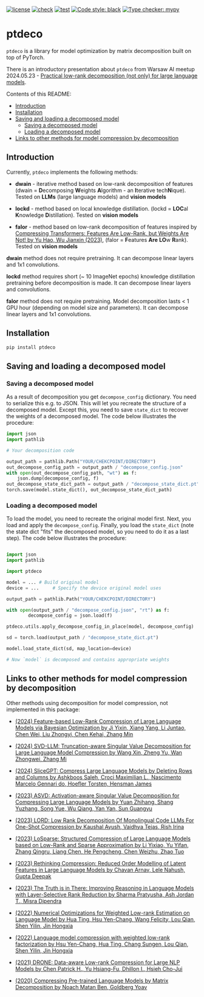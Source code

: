 [![license](https://img.shields.io/github/license/TCLResearchEurope/ptdeco)](https://opensource.org/license/apache-2-0/)
[![check](https://github.com/TCLResearchEurope/ptdeco/actions/workflows/check.yml/badge.svg)](https://github.com/TCLResearchEurope/ptdeco/actions/workflows/check.yml)
[![test](https://github.com/TCLResearchEurope/ptdeco/actions/workflows/test.yml/badge.svg)](https://github.com/TCLResearchEurope/ptdeco/actions/workflows/test.yml)
[![Code style: black](https://img.shields.io/badge/code%20style-black-000000.svg?style=flat-square)](https://github.com/ambv/black)
[![Type checker: mypy](https://img.shields.io/badge/type_checker-mypy-black)](https://github.com/python/mypy)

# ptdeco

`ptdeco` is a library for model optimization by matrix decomposition built on top of PyTorch.

There is an introductory presentation about `ptdeco` from Warsaw AI meetup
2024.05.23 - [Practical low-rank decomposition (not only) for large language
models](https://www.youtube.com/watch?v=8CcRsX4IMnU&t=1800s).

Contents of this README:

* [Introduction](#introduction)
* [Installation](#installation)
* [Saving and loading a decomposed model](#saving-and-loading-a-decomposed-model)
   * [Saving a decomposed model](#saving-a-decomposed-model)
   * [Loading a decomposed model](#loading-a-decomposed-model)
* [Links to other methods for model compression by decomposition](#links-to-other-methods-for-model-compression-by-decomposition)

## Introduction

Currently, `ptdeco` implements the following methods:

* **dwain** - iterative method based on low-rank decomposition of features
  (dwain =  **D**ecomposing **W**eights **A**lgorithm - an **I**terative tech**N**ique). Tested on **LLMs** (large language models) and **vision models**

* **lockd** - method based on local knowledge distillation.
  (lockd = **LOC**al **K**nowledge **D**istillation). Tested on **vision models**

* **falor** - method based on low-rank decomposition of features inspired by [Compressing Transformers: Features Are Low-Rank, but Weights Are Not! by Yu Hao, Wu Jianxin (2023)](https://doi.org/10.1609/aaai.v37i9.26304), (falor = **F**eatures **Are** **LO**w **R**ank). Tested on **vision models**


**dwain** method does not require pretraining. It can decompose linear layers and
1x1 convolutions.

**lockd** method requires short (~ 10 ImageNet epochs) knowledge distillation
pretraining before decomposition is made. It can decompose linear layers and
convolutions.

**falor** method does not require pretraining. Model decomposition lasts < 1
GPU hour (depending on model size and parameters). It can decompose linear
layers and 1x1 convolutions.


## Installation

```bash
pip install ptdeco
```
## Saving and loading a decomposed model

### Saving a decomposed model

As a result of decomposition you get `decompose_config` dictionary. You need to
serialize this e.g. to JSON. This will let you recreate the structure of a
decomposed model.  Except this, you need to save `state_dict` to recover
the weights of a decomposed model. The code below illustrates the procedure:

```python
import json
import pathlib

# Your decomposition code

output_path = pathlib.Path("YOUR/CHEKCPOINT/DIRECTORY")
out_decompose_config_path = output_path / "decompose_config.json"
with open(out_decompose_config_path, "wt") as f:
    json.dump(decompose_config, f)
out_decompose_state_dict_path = output_path / "decompose_state_dict.pt"
torch.save(model.state_dict(), out_decompose_state_dict_path)
```

### Loading a decomposed model
To load the model, you need to recreate the original model first. Next, you load and apply the
`decompose_config`. Finally, you load the `state_dict` (note the state dict "fits" the
decomposed model, so you need to do it as a last step). The code below illustrates
the procedure:

```python

import json
import pathlib

import ptdeco

model = ... # Build original model
device = ...     # Specify the device original model uses

output_path = pathlib.Path("YOUR/CHEKCPOINT/DIRECTORY")

with open(output_path / "decompose_config.json", "rt") as f:
        decompose_config = json.load(f)

ptdeco.utils.apply_decompose_config_in_place(model, decompose_config)

sd = torch.load(output_path / "decompose_state_dict.pt")

model.load_state_dict(sd, map_location=device)

# Now `model` is decomposed and contains appropriate weights
```

## Links to other methods for model compression by decomposition

Other methods using decomposition for model compression, not implemented in this package:

+ [(2024) Feature-based Low-Rank Compression of Large Language Models via Bayesian Optimization by Ji Yixin, Xiang Yang, Li Juntao, Chen Wei, Liu Zhongyi, Chen Kehai, Zhang Min](https://arxiv.org/pdf/2405.10616)

+ [(2024) SVD-LLM: Truncation-aware Singular Value Decomposition for Large Language Model Compression by Wang Xin, Zheng Yu, Wan Zhongwei, Zhang Mi](https://arxiv.org/pdf/2403.07378)

+ [(2024) SliceGPT: Compress Large Language Models by Deleting Rows and Columns by Ashkboos Saleh, Croci Maximilian L., Nascimento Marcelo Gennari do, Hoefler Torsten, Hensman James](https://arxiv.org/pdf/2401.15024)

+ [(2023) ASVD: Activation-aware Singular Value Decomposition for Compressing Large Language Models by Yuan Zhihang, Shang Yuzhang, Song Yue, Wu Qiang, Yan Yan, Sun Guangyu](https://arxiv.org/pdf/2312.05821)

+ [(2023) LORD: Low Rank Decomposition Of Monolingual Code LLMs For One-Shot Compression by Kaushal Ayush, Vaidhya Tejas, Rish Irina](https://arxiv.org/pdf/2309.14021)

+ [(2023) LoSparse: Structured Compression of Large Language Models based on Low-Rank and Sparse Approximation by Li Yixiao, Yu Yifan, Zhang Qingru, Liang Chen, He Pengcheng, Chen Weizhu, Zhao Tuo](https://arxiv.org/pdf/2306.11222)

+ [(2023) Rethinking Compression: Reduced Order Modelling of Latent Features in Large Language Models by Chavan Arnav, Lele Nahush, Gupta Deepak](https://arxiv.org/pdf/2312.07046)

+ [(2023) The Truth is in There: Improving Reasoning in Language Models with Layer-Selective Rank Reduction by Sharma Pratyusha, Ash Jordan T., Misra Dipendra](https://arxiv.org/pdf/2312.13558)

+ [(2022) Numerical Optimizations for Weighted Low-rank Estimation on Language Model by Hua Ting, Hsu Yen-Chang, Wang Felicity, Lou Qian, Shen Yilin, Jin Hongxia](https://arxiv.org/pdf/2211.09718)

+ [(2022) Language model compression with weighted low-rank factorization by Hsu Yen-Chang, Hua Ting, Chang Sungen, Lou Qian, Shen Yilin, Jin Hongxia](https://arxiv.org/pdf/2207.00112)

+ [(2021) DRONE: Data-aware Low-rank Compression for Large NLP Models by Chen Patrick H., Yu Hsiang-Fu, Dhillon I., Hsieh Cho-Jui](https://proceedings.neurips.cc/paper/2021/file/f56de5ef149cf0aedcc8f4797031e229-Paper.pdf)

+ [(2020) Compressing Pre-trained Language Models by Matrix Decomposition by Noach Matan Ben, Goldberg Yoav](https://aclanthology.org/2020.aacl-main.88.pdf)
